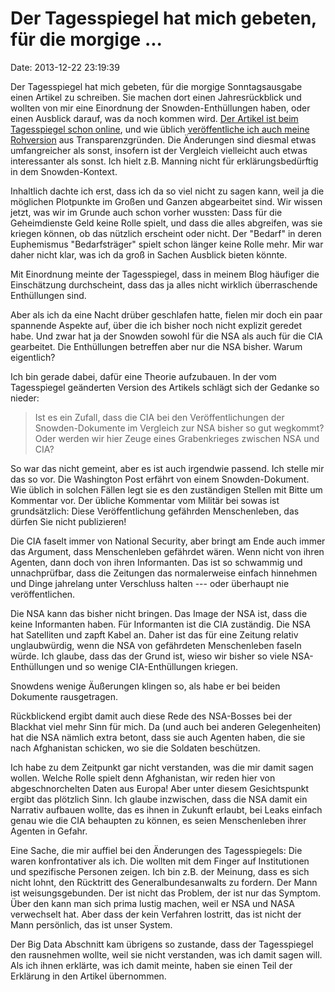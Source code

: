 Der Tagesspiegel hat mich gebeten, für die morgige \...
=======================================================

Date: 2013-12-22 23:19:39

Der Tagesspiegel hat mich gebeten, für die morgige Sonntagsausgabe einen
Artikel zu schreiben. Sie machen dort einen Jahresrückblick und wollten
von mir eine Einordnung der Snowden-Enthüllungen haben, oder einen
Ausblick darauf, was da noch kommen wird. [Der Artikel ist beim
Tagesspiegel schon online](http://www.tagesspiegel.de/9250516.html), und
wie üblich [veröffentliche ich auch meine
Rohversion](http://ptrace.fefe.de/tagesspiegel-snowden-2014.html) aus
Transparenzgründen. Die Änderungen sind diesmal etwas umfangreicher als
sonst, insofern ist der Vergleich vielleicht auch etwas interessanter
als sonst. Ich hielt z.B. Manning nicht für erklärungsbedürftig in dem
Snowden-Kontext.

Inhaltlich dachte ich erst, dass ich da so viel nicht zu sagen kann,
weil ja die möglichen Plotpunkte im Großen und Ganzen abgearbeitet sind.
Wir wissen jetzt, was wir im Grunde auch schon vorher wussten: Dass für
die Geheimdienste Geld keine Rolle spielt, und dass die alles abgreifen,
was sie kriegen können, ob das nützlich erscheint oder nicht. Der
\"Bedarf\" in deren Euphemismus \"Bedarfsträger\" spielt schon länger
keine Rolle mehr. Mir war daher nicht klar, was ich da groß in Sachen
Ausblick bieten könnte.

Mit Einordnung meinte der Tagesspiegel, dass in meinem Blog häufiger die
Einschätzung durchscheint, dass das ja alles nicht wirklich
überraschende Enthüllungen sind.

Aber als ich da eine Nacht drüber geschlafen hatte, fielen mir doch ein
paar spannende Aspekte auf, über die ich bisher noch nicht explizit
geredet habe. Und zwar hat ja der Snowden sowohl für die NSA als auch
für die CIA gearbeitet. Die Enthüllungen betreffen aber nur die NSA
bisher. Warum eigentlich?

Ich bin gerade dabei, dafür eine Theorie aufzubauen. In der vom
Tagesspiegel geänderten Version des Artikels schlägt sich der Gedanke so
nieder:

> Ist es ein Zufall, dass die CIA bei den Veröffentlichungen der
> Snowden-Dokumente im Vergleich zur NSA bisher so gut wegkommt? Oder
> werden wir hier Zeuge eines Grabenkrieges zwischen NSA und CIA?

So war das nicht gemeint, aber es ist auch irgendwie passend. Ich stelle
mir das so vor. Die Washington Post erfährt von einem Snowden-Dokument.
Wie üblich in solchen Fällen legt sie es den zuständigen Stellen mit
Bitte um Kommentar vor. Der übliche Kommentar vom Militär bei sowas ist
grundsätzlich: Diese Veröffentlichung gefährden Menschenleben, das
dürfen Sie nicht publizieren!

Die CIA faselt immer von National Security, aber bringt am Ende auch
immer das Argument, dass Menschenleben gefährdet wären. Wenn nicht von
ihren Agenten, dann doch von ihren Informanten. Das ist so schwammig und
unnachprüfbar, dass die Zeitungen das normalerweise einfach hinnehmen
und Dinge jahrelang unter Verschluss halten --- oder überhaupt nie
veröffentlichen.

Die NSA kann das bisher nicht bringen. Das Image der NSA ist, dass die
keine Informanten haben. Für Informanten ist die CIA zuständig. Die NSA
hat Satelliten und zapft Kabel an. Daher ist das für eine Zeitung
relativ unglaubwürdig, wenn die NSA von gefährdeten Menschenleben faseln
würde. Ich glaube, dass das der Grund ist, wieso wir bisher so viele
NSA-Enthüllungen und so wenige CIA-Enthüllungen kriegen.

Snowdens wenige Äußerungen klingen so, als habe er bei beiden Dokumente
rausgetragen.

Rückblickend ergibt damit auch diese Rede des NSA-Bosses bei der
Blackhat viel mehr Sinn für mich. Da (und auch bei anderen
Gelegenheiten) hat die NSA nämlich extra betont, dass sie auch Agenten
haben, die sie nach Afghanistan schicken, wo sie die Soldaten
beschützen.

Ich habe zu dem Zeitpunkt gar nicht verstanden, was die mir damit sagen
wollen. Welche Rolle spielt denn Afghanistan, wir reden hier von
abgeschnorchelten Daten aus Europa! Aber unter diesem Gesichtspunkt
ergibt das plötzlich Sinn. Ich glaube inzwischen, dass die NSA damit ein
Narrativ aufbauen wollte, das es ihnen in Zukunft erlaubt, bei Leaks
einfach genau wie die CIA behaupten zu können, es seien Menschenleben
ihrer Agenten in Gefahr.

Eine Sache, die mir auffiel bei den Änderungen des Tagesspiegels: Die
waren konfrontativer als ich. Die wollten mit dem Finger auf
Institutionen und spezifische Personen zeigen. Ich bin z.B. der Meinung,
dass es sich nicht lohnt, den Rücktritt des Generalbundesanwalts zu
fordern. Der Mann ist weisungsgebunden. Der ist nicht das Problem, der
ist nur das Symptom. Über den kann man sich prima lustig machen, weil er
NSA und NASA verwechselt hat. Aber dass der kein Verfahren lostritt, das
ist nicht der Mann persönlich, das ist unser System.

Der Big Data Abschnitt kam übrigens so zustande, dass der Tagesspiegel
den rausnehmen wollte, weil sie nicht verstanden, was ich damit sagen
will. Als ich ihnen erklärte, was ich damit meinte, haben sie einen Teil
der Erklärung in den Artikel übernommen.
